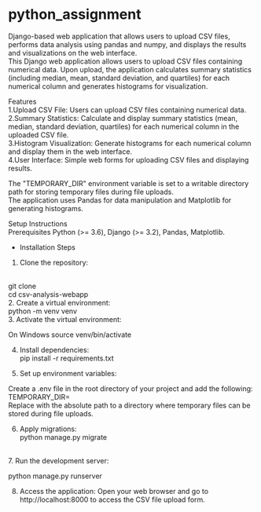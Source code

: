 # python_assignment
Django-based web application that allows users to upload CSV files, performs data analysis using pandas and numpy, and displays the results and visualizations on the web interface.<br>
This Django web application allows users to upload CSV files containing numerical data. Upon upload, the application calculates summary statistics (including median, mean, standard deviation, and quartiles) for each numerical column and generates histograms for visualization.<br>

Features<br>
1.Upload CSV File: Users can upload CSV files containing numerical data.<br>
2.Summary Statistics: Calculate and display summary statistics (mean, median, standard deviation, quartiles) for each numerical column in the uploaded CSV file.<br>
3.Histogram Visualization: Generate histograms for each numerical column and display them in the web interface.<br>
4.User Interface: Simple web forms for uploading CSV files and displaying results.<br>

The "TEMPORARY_DIR" environment variable is set to a writable directory path for storing temporary files during file uploads.<br>
The application uses Pandas for data manipulation and Matplotlib for generating histograms.<br>

Setup Instructions<br>
Prerequisites
Python (>= 3.6),
Django (>= 3.2),
Pandas,
Matplotlib.<br>

* Installation Steps

1. Clone the repository:
<br>
git clone <repository-url>
<br>
cd csv-analysis-webapp

<br>
2. Create a virtual environment:
<br>
python -m venv venv

<br>
3. Activate the virtual environment:
<br>

On Windows
source venv/bin/activate
<br>

4. Install dependencies:<br>
pip install -r requirements.txt

5. Set up environment variables:<br>

Create a .env file in the root directory of your project and add the following:<br>
TEMPORARY_DIR=<path-to-temporary-directory><br>
Replace <path-to-temporary-directory> with the absolute path to a directory where temporary files can be stored during file uploads.<br>

6. Apply migrations:<br>
python manage.py migrate

<br>
7. Run the development server:

python manage.py runserver<br>

8. Access the application:
Open your web browser and go to http://localhost:8000 to access the CSV file upload form.
